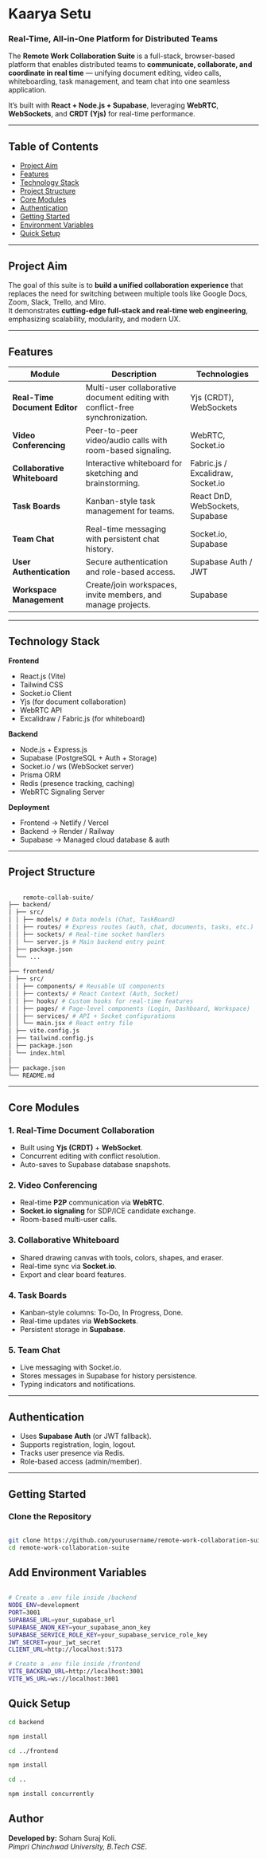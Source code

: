 # Kaarya Setu

###  Real-Time, All-in-One Platform for Distributed Teams

The **Remote Work Collaboration Suite** is a full-stack, browser-based platform that enables distributed teams to **communicate, collaborate, and coordinate in real time** — unifying document editing, video calls, whiteboarding, task management, and team chat into one seamless application.

It’s built with **React + Node.js + Supabase**, leveraging **WebRTC**, **WebSockets**, and **CRDT (Yjs)** for real-time performance.

---

##  Table of Contents
- [ Project Aim](#project-aim)
- [ Features](#features)
- [ Technology Stack](#️technology-stack)
- [ Project Structure](#project-structure)
- [ Core Modules](#core-modules)
- [ Authentication](#authentication)
- [ Getting Started](#️getting-started)
- [ Environment Variables](#add-environment-variables)
- [ Quick Setup](#quick-setup)


---

##  Project Aim
The goal of this suite is to **build a unified collaboration experience** that replaces the need for switching between multiple tools like Google Docs, Zoom, Slack, Trello, and Miro.  
It demonstrates **cutting-edge full-stack and real-time web engineering**, emphasizing scalability, modularity, and modern UX.

---

##  Features

| Module | Description | Technologies |
|--------|--------------|--------------|
|  **Real-Time Document Editor** | Multi-user collaborative document editing with conflict-free synchronization. | Yjs (CRDT), WebSockets |
|  **Video Conferencing** | Peer-to-peer video/audio calls with room-based signaling. | WebRTC, Socket.io |
|  **Collaborative Whiteboard** | Interactive whiteboard for sketching and brainstorming. | Fabric.js / Excalidraw, Socket.io |
|  **Task Boards** | Kanban-style task management for teams. | React DnD, WebSockets, Supabase |
|  **Team Chat** | Real-time messaging with persistent chat history. | Socket.io, Supabase |
|  **User Authentication** | Secure authentication and role-based access. | Supabase Auth / JWT |
|  **Workspace Management** | Create/join workspaces, invite members, and manage projects. | Supabase |

---

##  Technology Stack

**Frontend**
- React.js (Vite)
- Tailwind CSS
- Socket.io Client
- Yjs (for document collaboration)
- WebRTC API
- Excalidraw / Fabric.js (for whiteboard)

**Backend**
- Node.js + Express.js
- Supabase (PostgreSQL + Auth + Storage)
- Socket.io / ws (WebSocket server)
- Prisma ORM
- Redis (presence tracking, caching)
- WebRTC Signaling Server

**Deployment**
- Frontend → Netlify / Vercel
- Backend → Render / Railway
- Supabase → Managed cloud database & auth

---

##  Project Structure
```bash

    remote-collab-suite/
├── backend/
│ ├── src/
│ │ ├── models/ # Data models (Chat, TaskBoard)
│ │ ├── routes/ # Express routes (auth, chat, documents, tasks, etc.)
│ │ ├── sockets/ # Real-time socket handlers
│ │ └── server.js # Main backend entry point
│ ├── package.json
│ └── ...
│
├── frontend/
│ ├── src/
│ │ ├── components/ # Reusable UI components
│ │ ├── contexts/ # React Context (Auth, Socket)
│ │ ├── hooks/ # Custom hooks for real-time features
│ │ ├── pages/ # Page-level components (Login, Dashboard, Workspace)
│ │ ├── services/ # API + Socket configurations
│ │ └── main.jsx # React entry file
│ ├── vite.config.js
│ ├── tailwind.config.js
│ ├── package.json
│ └── index.html
│
├── package.json
└── README.md

```

---

##  Core Modules

###  1. Real-Time Document Collaboration
- Built using **Yjs (CRDT)** + **WebSocket**.
- Concurrent editing with conflict resolution.
- Auto-saves to Supabase database snapshots.

###  2. Video Conferencing
- Real-time **P2P** communication via **WebRTC**.
- **Socket.io signaling** for SDP/ICE candidate exchange.
- Room-based multi-user calls.

###  3. Collaborative Whiteboard
- Shared drawing canvas with tools, colors, shapes, and eraser.
- Real-time sync via **Socket.io**.
- Export and clear board features.

###  4. Task Boards
- Kanban-style columns: To-Do, In Progress, Done.
- Real-time updates via **WebSockets**.
- Persistent storage in **Supabase**.

###  5. Team Chat
- Live messaging with Socket.io.
- Stores messages in Supabase for history persistence.
- Typing indicators and notifications.

---

##  Authentication
- Uses **Supabase Auth** (or JWT fallback).
- Supports registration, login, logout.
- Tracks user presence via Redis.
- Role-based access (admin/member).

---

##  Getting Started

###  Clone the Repository
```bash

git clone https://github.com/yourusername/remote-work-collaboration-suite.git
cd remote-work-collaboration-suite

```

## Add Environment Variables

```bash

# Create a .env file inside /backend
NODE_ENV=development
PORT=3001
SUPABASE_URL=your_supabase_url
SUPABASE_ANON_KEY=your_supabase_anon_key
SUPABASE_SERVICE_ROLE_KEY=your_supabase_service_role_key
JWT_SECRET=your_jwt_secret
CLIENT_URL=http://localhost:5173

# Create a .env file inside /frontend
VITE_BACKEND_URL=http://localhost:3001
VITE_WS_URL=ws://localhost:3001

``` 

## Quick Setup
```bash
cd backend

npm install

cd ../frontend

npm install

cd ..

npm install concurrently

```

## Author
**Developed by:** Soham Suraj Koli.  
*Pimpri Chinchwad University,  B.Tech CSE*.

